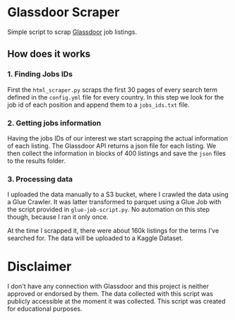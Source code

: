 # Glassdoor Scraper

Simple script to scrap [Glassdoor](https://www.glassdoor.co.uk/) job listings.

## How does it works

### 1. Finding Jobs IDs
First the `html_scraper.py` scraps the first 30 pages of every search term defined 
in the `config.yml` file for every country. In this step we look for the job id 
of each position and append them to a `jobs_ids.txt` file. 

### 2. Getting jobs information
Having the jobs IDs of our interest we start scrapping the actual information of 
each listing. The Glassdoor API returns a json file for each listing. We then collect 
the information in blocks of 400 listings and save the `json` files to the results folder.

### 3. Processing data
I uploaded the data manually to a S3 bucket, where I crawled the data using a Glue Crawler.
It was latter transformed to parquet using a Glue Job with the script provided in 
`glue-job-script.py`. No automation on this step though, because I ran it only once.


At the time I scrapped it, there were about 160k listings for the terms I've searched for.
The data will be uploaded to a Kaggle Dataset.

# Disclaimer
I don't have any connection with Glassdoor and this project is neither 
approved or endorsed by them. The data collected with this script was publicly 
accessible at the moment it was collected. This script was created for educational 
purposes.